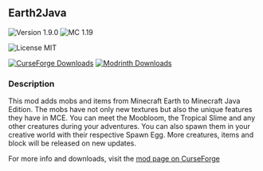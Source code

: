## Earth2Java

![Version 1.9.0](https://img.shields.io/badge/Version-1.9.0-brightgreen)
![MC 1.19](https://img.shields.io/badge/MC-1.19-blue)

![License MIT](https://img.shields.io/badge/License-MIT-blue)

[![CurseForge Downloads](https://img.shields.io/badge/CurseForge-2.3M%20Downloads-f16436?logo=curseforge)](https://www.curseforge.com/minecraft/mc-mods/earth2java-fabric)
[![Modrinth Downloads](https://img.shields.io/badge/dynamic/json?color=1bd96a&label=Modrinth&query=downloads&suffix=%20Downloads&url=https://api.modrinth.com/v2/project/D2Q91keW)](https://modrinth.com/mod/earth2java)
### Description
This mod adds mobs and items from Minecraft Earth to Minecraft Java Edition. The mobs have not only new textures but also the unique features they have in MCE. You can meet the Moobloom, the Tropical Slime and any other creatures during your adventures. You can also spawn them in your creative world with their respective Spawn Egg.
More creatures, items and block will be released on new updates.

For more info and downloads, visit the [mod page on CurseForge](https://www.curseforge.com/minecraft/mc-mods/earth2java-fabric)
